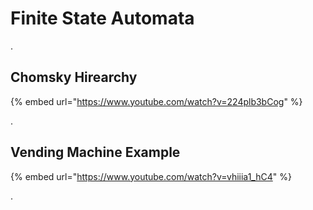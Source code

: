 # Finite State Automata

.

## Chomsky Hirearchy

{% embed url="https://www.youtube.com/watch?v=224plb3bCog" %}

.



## Vending Machine Example

{% embed url="https://www.youtube.com/watch?v=vhiiia1_hC4" %}

.

